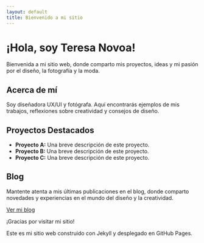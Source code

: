 ```yaml
---
layout: default
title: Bienvenido a mi sitio
---
```


# ¡Hola, soy Teresa Novoa!

Bienvenida a mi sitio web, donde comparto mis proyectos, ideas y mi pasión por el diseño, la fotografía y la moda.

## Acerca de mí

Soy diseñadora UX/UI y fotógrafa. Aquí encontrarás ejemplos de mis trabajos, reflexiones sobre creatividad y consejos de diseño.

## Proyectos Destacados

- **Proyecto A:** Una breve descripción de este proyecto.
- **Proyecto B:** Una breve descripción de este proyecto.
- **Proyecto C:** Una breve descripción de este proyecto.

## Blog

Mantente atenta a mis últimas publicaciones en el blog, donde comparto novedades y experiencias en el mundo del diseño y la creatividad.

[Ver mi blog](#)

¡Gracias por visitar mi sitio!

Este es mi sitio web construido con Jekyll y desplegado en GitHub Pages.

